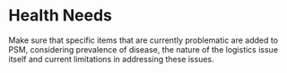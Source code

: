 # Health Needs

Make sure that specific items that are currently problematic are added to PSM, considering prevalence of disease, the nature of the logistics issue itself and current limitations in addressing these issues.

